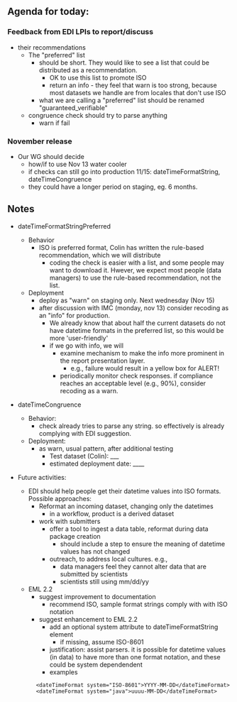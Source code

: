 
## Agenda for today:
### Feedback from EDI LPIs to report/discuss 
* their recommendations
    * The "preferred" list 
      * should be short. They would like to see a list that could be distributed as a recommendation. 
         * OK to use this list to promote ISO
         * return an info - they feel that warn is too strong, because most datasets we handle are from locales that don't use ISO
      * what we are calling a "preferred" list should be renamed "guaranteed_verifiable"
    * congruence check should try to parse anything
      * warn if fail

### November release
* Our WG should decide 
   * how/if to use Nov 13 water cooler
   * if checks can still go into production 11/15: dateTimeFormatString, dateTimeCongruence
   * they could have a longer period on staging, eg. 6 months.

## Notes
* dateTimeFormatStringPreferred
  * Behavior
    * ISO is preferred format, Colin has written the rule-based recommendation, which we will distribute 
      * coding the check is easier with a list, and some people may want to download it. 
      Hwever, we expect most people (data managers) to use the rule-based recommendation, not the list.
   * Deployment
      * deploy as "warn" on staging only. Next wednesday (Nov 15) 
      * after discussion with IMC (monday, nov 13) consider recoding as an "info" for production. 
         * We already know that about half the current datasets do not have datetime formats 
         in the preferred list, so this would be more 'user-friendly'
         * if we go with info, we will 
            * examine mechanism to make the info more prominent in the report presentation layer. 
               * e.g., failure would result in a yellow box for ALERT! 
            * periodically monitor check responses. if compliance reaches an acceptable level (e.g., 90%), consider recoding as a warn.
     
  
* dateTimeCongruence
   * Behavior: 
      * check already tries to parse any string. so effectively is already complying with EDI suggestion. 
   * Deployment: 
      * as warn, usual pattern, after additional testing
         * Test dataset (Colin): ___
         * estimated deployment date: ____ 
  
* Future activities:
   * EDI should help people get their datetime values into ISO formats. Possible approaches:
      * Reformat an incoming dataset, changing only the datetimes
         * in a workflow, product is a derived dataset
      * work with submitters
         * offer a tool to ingest a data table, reformat during data package creation
            * should include a step to ensure the meaning of datetime values has not changed 
         * outreach, to address local cultures. e.g., 
            * data managers feel they cannot alter data that are submitted by scientists
            * scientists still using mm/dd/yy
   * EML 2.2
      * suggest improvement to documentation
         * recommend ISO, sample format strings comply with with ISO notation
      * suggest enhancement to EML 2.2
         * add an optional system attribute to dateTimeFormatString element
            * if missing, assume ISO-8601
         * justification: assist parsers. it is possible for datetime values (in data) to have more than one format notation, and 
         these could be system dependendent 
         * examples 
```
         <dateTimeFormat system="ISO-8601">YYYY-MM-DD</dateTimeFormat>
         <dateTimeFormat system="java">uuuu-MM-DD</dateTimeFormat>
````
